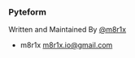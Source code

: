 ### Pyteform
Written and Maintained By [@m8r1x](https://github.com/m8r1x)

- m8r1x <m8r1x.io@gmail.com>